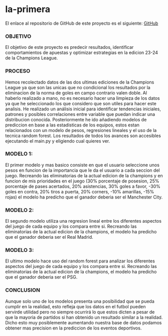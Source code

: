 # la-primera

El enlace al repositorio de GitHub de este proyecto es el siguiente: [GitHub](https://github.com/jzazooro/la-primera.git)

### OBJETIVO
El objetivo de este proyecto es predecir resultados, identificar comportamientos de apuestas y optimizar estrategias en la edicion 23-24 de la Champions League.

### PROCESO
Hemos recolectado datos de las dos ultimas ediciones de la Champions League ya que son las unicas que no condicional los resultados por la eliminacion de la norma de goles en campo contrario 
valen doble. Al haberlo realizado a mano, no es necesario hacer una limpieza de los datos ya que he seleccionado los que considero que son utiles para hacer este analisis.
He realizado un análisis inicial para identificar tendencias iniciales, patrones y posibles correlaciones entre variable que puedan indicar una distribucion conocida. Posteriormente he ido añadiendo modelos de prediccion en base a las estadisticas de los equipos, estos estan relacionados con un modelo de pesos, regresiones lineales y el uso de la tecnica 
random forest. Los resultados de todos los avances son accesibles ejecutando el main.py y eligiendo cual quieres ver. 

### MODELO 1:  
El primer modelo y mas basico consiste en que el usuario seleccione unos pesos en funcion de la importancia que le da el usuario a cada seccion del juego. Recreando las eliminatorias de la actual edicion de la champions y en funcion de mis prioridades en el juego (30% porcentaje de posesion, 25% porcentaje de pases acertados, 20% asistencias, 30% goles a favor, 
-30% goles en contra, 20% tiros a puerta, 20% corners, -10% amarillas, -15% rojas) el modelo ha predicho que el ganador deberia ser el Manchester City.

### MODELO 2:  
El segundo modelo utiliza una regresion lineal entre los diferentes aspectos del juego de cada equipo y los compara entre si. Recreando las eliminatorias de la actual edicion de la 
champions, el modelo ha predicho que el ganador deberia ser el Real Madrid.

### MODELO 3:  
El ultimo modelo hace uso del random forest para analizar los diferentes aspectos del juego de cada equipo y los compara entre si. Recreando las eliminatorias de la actual edicion de la 
champions, el modelo ha predicho que el ganador deberia ser el PSG.

### CONCLUSION
Aunque solo uno de los modelos presenta una posibilidad que se pueda cumplir en la realidad, esto refleja que los datos en el futbol pueden servirde utilidad pero no siempre 
ocurrirá lo que estos dicten a pesar de que la mayoria de partidos si han obtenido un resultado similar a la realidad. Dicho esto muy posiblemente aumentando nuestra base de 
datos podamos obtener mas precision en la prediccion de los eventos deportivos.
